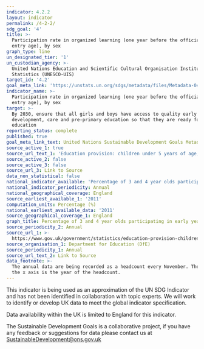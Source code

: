 ```yaml
---
indicator: 4.2.2
layout: indicator
permalink: /4-2-2/
sdg_goal: '4'
title: >-
  Participation rate in organized learning (one year before the official primary
  entry age), by sex
graph_type: line
un_designated_tier: '1'
un_custodian_agency: >-
  United Nations Education and Scientific Cultural Organisation Institute of
  Statistics (UNESCO-UIS)
target_id: '4.2'
goal_meta_link: 'https://unstats.un.org/sdgs/metadata/files/Metadata-04-02-02.pdf'
indicator_name: >-
  Participation rate in organized learning (one year before the official primary
  entry age), by sex
target: >-
  By 2030, ensure that all girls and boys have access to quality early childhood
  development, care and pre-primary education so that they are ready for primary
  education
reporting_status: complete
published: true
goal_meta_link_text: United Nations Sustainable Development Goals Metadata (pdf 223kB)
source_active_1: true
source_url_text_1: 'Education provision: children under 5 years of age, January 2017'
source_active_2: false
source_active_3: false
source_url_3: Link to Source
data_non_statistical: false
national_indicator_available: 'Percentage of 3 and 4 year olds participating in early years education '
national_indicator_periodicity: Annual
national_geographical_coverage: England
source_earliest_available_1: '2011'
computation_units: Percentage (%)
national_earliest_available_data: '2011'
source_geographical_coverage_1: England
graph_title: Percentage of 3 and 4 year olds participating in early years education
source_periodicity_2: Annual
source_url_1: >-
  https://www.gov.uk/government/statistics/education-provision-children-under-5-years-of-age-january-2017
source_organisation_1: Department for Education (DfE)
source_periodicity_1: Annual
source_url_text_2: Link to Source
data_footnote: >-
  The annual data are being recorded as a headcount every November. The date on
  the x axis is the year of the headcount.
---
```

This indicator is being used as an approximation of the UN SDG Indicator and has not been identified in collaboration with topic experts. We will work to identify or develop UK data to meet the global indicator specification.

Data availability within the UK is limited to England for this indicator.

The Sustainable Development Goals is a collaborative project, if you have any feedback or suggestions for data please contact us at <SustainableDevelopment@ons.gov.uk>
